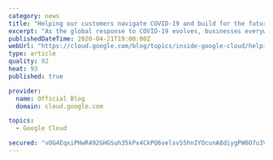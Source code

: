 ```yaml
---
category: news
title: "Helping our customers navigate COVID-19 and build for the future"
excerpt: "As the global response to COVID-19 evolves, businesses everywhere are adapting to an ever-changing environment that forces them to think differently. Our focus at Google Cloud right now is helping our customers navigate the impacts of COVID-19, whether that’s helping employees work remotely, ensuring"
publishedDateTime: 2020-04-21T19:00:00Z
webUrl: "https://cloud.google.com/blog/topics/inside-google-cloud/helping-our-customers-navigate-covid-19/"
type: article
quality: 92
heat: 93
published: true

provider:
  name: Official Blog
  domain: cloud.google.com

topics:
  - Google Cloud

secured: "vOG4EqxiPHwR492GHGSuh35kPx4CkPQ6velsv55hnIYOcunA8diygPW0O7u3VYoc67Wxhx5xgnRsdVuHevo+LwcaORxfamtRV9ELfu6+Bs3bI0rQOHIWWrACEh1Binhkr4CCR26qLYj5+WLl/NaHA+eXt0zwCaIClWLn+61j2Jhv2CcvaFD1dxYJrOwwiDZlZYX7A5ztlZCJUGkeJj2EHiLARpGjJJRsi5Qm+fngPuo8L/hWjegGBeJxnLbkGfMRyxCLOpTzgqi8yjsZwRks0IoqkIl2x9bC+vKB/GUlL0b+vota0A05ESCUPHFjwxTjxx75a12ujMyPWHIoqMWObg==;zPgmvf82f+fmgKpAU/6JUw=="
---
```


